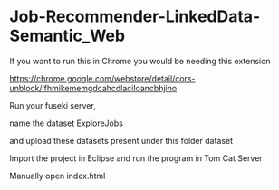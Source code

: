 # Job-Recommender-LinkedData-Semantic_Web

If you want to run this in Chrome you would be needing this extension

https://chrome.google.com/webstore/detail/cors-unblock/lfhmikememgdcahcdlaciloancbhjino

Run your fuseki server, 

name the dataset ExploreJobs 

and upload these datasets present under this folder dataset



Import the project in Eclipse and run the program in Tom Cat Server

Manually open index.html
